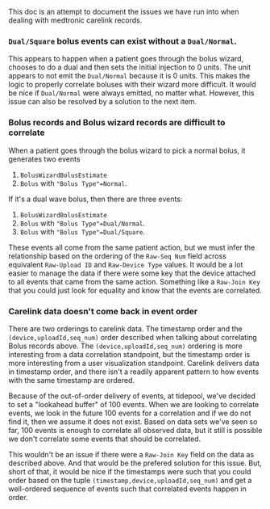 This doc is an attempt to document the issues we have run into when dealing with medtronic carelink records.

### `Dual/Square` bolus events can exist without a `Dual/Normal`.

This appears to happen when a patient goes through the bolus wizard, chooses to do a dual and then sets the initial injection to 0 units.  The unit appears to not emit the `Dual/Normal` because it is 0 units.  This makes the logic to properly correlate boluses with their wizard more difficult.  It would be nice if `Dual/Normal` were always emitted, no matter what.  However, this issue can also be resolved by a solution to the next item.

### Bolus records and Bolus wizard records are difficult to correlate

When a patient goes through the bolus wizard to pick a normal bolus, it generates two events

1. `BolusWizardBolusEstimate` 
2. `Bolus` with `"Bolus Type"=Normal`.

If it's a dual wave bolus, then there are three events:

1. `BolusWizardBolusEstimate` 
2. `Bolus` with `"Bolus Type"=Dual/Normal`.
3. `Bolus` with `"Bolus Type"=Dual/Square`.

These events all come from the same patient action, but we must infer the relationship based on the ordering of the `Raw-Seq Num` field across equivalent `Raw-Upload ID` and `Raw-Device Type` values.  It would be a lot easier to manage the data if there were some key that the device attached to all events that came from the same action.  Something like a `Raw-Join Key` that you could just look for equality and know that the events are correlated.

### Carelink data doesn't come back in event order

There are two orderings to carelink data.  The timestamp order and the `(device,uploadId,seq_num)` order described when talking about correlating Bolus records above.  The `(device,uploadId,seq_num)` ordering is more interesting from a data correlation standpoint, but the timestamp order is more interesting from a user visualization standpoint.  Carelink delivers data in timestamp order, and there isn't a readily apparent pattern to how events with the same timestamp are ordered.

Because of the out-of-order delivery of events, at tidepool, we've decided to set a "lookahead buffer" of 100 events.  When we are looking to correlate events, we look in the future 100 events for a correlation and if we do not find it, then we assume it does not exist.  Based on data sets we've seen so far, 100 events is enough to correlate all observed data, but it still is possible we don't correlate some events that should be correlated.

This wouldn't be an issue if there were a `Raw-Join Key` field on the data as described above.  And that would be the prefered solution for this issue.  But, short of that, it would be nice if the timestamps were such that you could order based on the tuple `(timestamp,device,uploadId,seq_num)` and get a well-ordered sequence of events such that correlated events happen in order.

